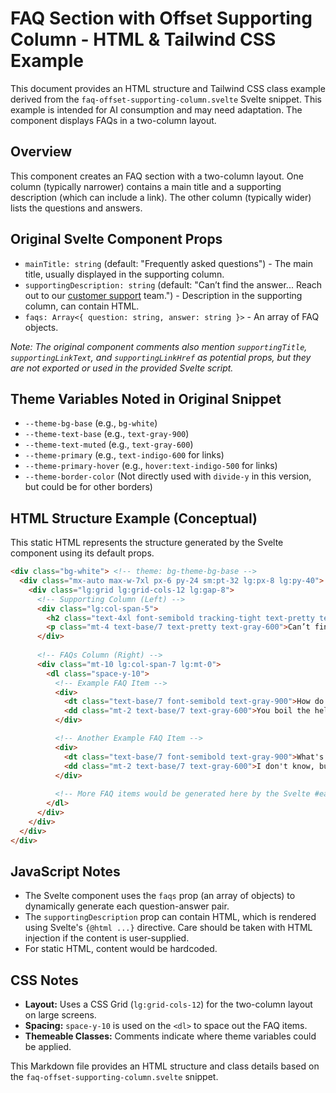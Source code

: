 # FAQ Section with Offset Supporting Column - HTML & Tailwind CSS Example

This document provides an HTML structure and Tailwind CSS class example derived from the `faq-offset-supporting-column.svelte` Svelte snippet. This example is intended for AI consumption and may need adaptation. The component displays FAQs in a two-column layout.

## Overview

This component creates an FAQ section with a two-column layout. One column (typically narrower) contains a main title and a supporting description (which can include a link). The other column (typically wider) lists the questions and answers.

## Original Svelte Component Props

-   `mainTitle: string` (default: "Frequently asked questions") - The main title, usually displayed in the supporting column.
-   `supportingDescription: string` (default: "Can’t find the answer... Reach out to our <a href='#' class='font-semibold text-indigo-600 hover:text-indigo-500'>customer support</a> team.") - Description in the supporting column, can contain HTML.
-   `faqs: Array<{ question: string, answer: string }>` - An array of FAQ objects.

*Note: The original component comments also mention `supportingTitle`, `supportingLinkText`, and `supportingLinkHref` as potential props, but they are not exported or used in the provided Svelte script.*

## Theme Variables Noted in Original Snippet

-   `--theme-bg-base` (e.g., `bg-white`)
-   `--theme-text-base` (e.g., `text-gray-900`)
-   `--theme-text-muted` (e.g., `text-gray-600`)
-   `--theme-primary` (e.g., `text-indigo-600` for links)
-   `--theme-primary-hover` (e.g., `hover:text-indigo-500` for links)
-   `--theme-border-color` (Not directly used with `divide-y` in this version, but could be for other borders)

## HTML Structure Example (Conceptual)

This static HTML represents the structure generated by the Svelte component using its default props.

```html
<div class="bg-white"> <!-- theme: bg-theme-bg-base -->
  <div class="mx-auto max-w-7xl px-6 py-24 sm:pt-32 lg:px-8 lg:py-40">
    <div class="lg:grid lg:grid-cols-12 lg:gap-8">
      <!-- Supporting Column (Left) -->
      <div class="lg:col-span-5">
        <h2 class="text-4xl font-semibold tracking-tight text-pretty text-gray-900">Frequently asked questions</h2> <!-- mainTitle prop, theme: text-theme-text-base -->
        <p class="mt-4 text-base/7 text-pretty text-gray-600">Can’t find the answer you’re looking for? Reach out to our <a href='#' class='font-semibold text-indigo-600 hover:text-indigo-500'>customer support</a> team.</p> <!-- supportingDescription prop (HTML rendered), theme: text-theme-text-muted, link text-theme-primary -->
      </div>
      
      <!-- FAQs Column (Right) -->
      <div class="mt-10 lg:col-span-7 lg:mt-0">
        <dl class="space-y-10">
          <!-- Example FAQ Item -->
          <div>
            <dt class="text-base/7 font-semibold text-gray-900">How do you make holy water?</dt> <!-- faq.question, theme: text-theme-text-base -->
            <dd class="mt-2 text-base/7 text-gray-600">You boil the hell out of it. Lorem ipsum dolor sit amet consectetur adipisicing elit. Quas cupiditate laboriosam fugiat.</dd> <!-- faq.answer (HTML rendered), theme: text-theme-text-muted -->
          </div>

          <!-- Another Example FAQ Item -->
          <div>
            <dt class="text-base/7 font-semibold text-gray-900">What's the best thing about Switzerland?</dt>
            <dd class="mt-2 text-base/7 text-gray-600">I don't know, but the flag is a big plus. Lorem ipsum dolor sit amet consectetur adipisicing elit. Quas cupiditate laboriosam fugiat.</dd>
          </div>
          
          <!-- More FAQ items would be generated here by the Svelte #each block -->
        </dl>
      </div>
    </div>
  </div>
</div>
```

## JavaScript Notes
- The Svelte component uses the `faqs` prop (an array of objects) to dynamically generate each question-answer pair.
- The `supportingDescription` prop can contain HTML, which is rendered using Svelte's `{@html ...}` directive. Care should be taken with HTML injection if the content is user-supplied.
- For static HTML, content would be hardcoded.

## CSS Notes
- **Layout:** Uses a CSS Grid (`lg:grid-cols-12`) for the two-column layout on large screens.
- **Spacing:** `space-y-10` is used on the `<dl>` to space out the FAQ items.
- **Themeable Classes:** Comments indicate where theme variables could be applied.

This Markdown file provides an HTML structure and class details based on the `faq-offset-supporting-column.svelte` snippet.
